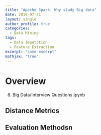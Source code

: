 ```yaml
---
title: "Apache Spark: Why study Big data"
date: 2019-07-21
layout: single
author_profile: true
categories:
  - Data Mining
tags: 
  - Data Imputation
  - Feature Extraction
excerpt: "some excerpt"
mathjax: "true"
---
```

# Overview
8. Big Data/Interview Questions.ipynb
## Distance Metrics

## Evaluation Methodsn
